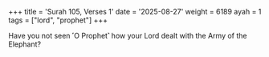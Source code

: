 +++
title = 'Surah 105, Verses 1'
date = '2025-08-27'
weight = 6189
ayah = 1
tags = ["lord", "prophet"]
+++

Have you not seen ˹O Prophet˺ how your Lord dealt with the Army of the Elephant?